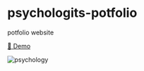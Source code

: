 # psychologits-potfolio


potfolio website

<a href="https://ponidevito.github.io/psychologist-portfolio/" rel="nofollow">👀 Demo</a>



![psychology](https://user-images.githubusercontent.com/48261771/219969760-d32462c9-e63e-4bbd-a3fa-345b05c9bb00.jpg)
